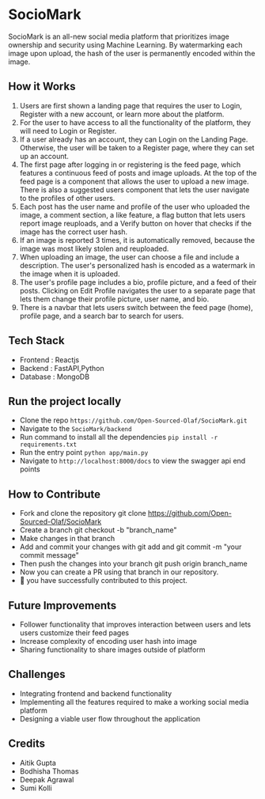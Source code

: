 # SocioMark

SocioMark is an all-new social media platform that prioritizes image ownership and security using Machine Learning. By watermarking each image upon upload, the hash of the user is permanently encoded within the image. 

## How it Works
1. Users are first shown a landing page that requires the user to Login, Register with a new account, or learn more about the platform.
2. For the user to have access to all the functionality of the platform, they will need to Login or Register.
3. If a user already has an account, they can Login on the Landing Page. Otherwise, the user will be taken to a Register page, where they can set up an account.
4. The first page after logging in or registering is the feed page, which features a continuous feed of posts and image uploads. At the top of the feed page is a component that allows the user to upload a new image. There is also a suggested users component that lets the user navigate to the profiles of other users. 
5. Each post has the user name and profile of the user who uploaded the image, a comment section, a like feature, a flag button that lets users report image reuploads, and a Verify button on hover that checks if the image has the correct user hash.
6. If an image is reported 3 times, it is automatically removed, because the image was most likely stolen and reuploaded.
7. When uploading an image, the user can choose a file and include a description. The user's personalized hash is encoded as a watermark in the image when it is uploaded.
8. The user's profile page includes a bio, profile picture, and a feed of their posts. Clicking on Edit Profile navigates the user to a separate page that lets them change their profile picture, user name, and bio. 
9. There is a navbar that lets users switch between the feed page (home), profile page, and a search bar to search for users. 

## Tech Stack
- Frontend : Reactjs
- Backend : FastAPI,Python
- Database : MongoDB

## Run the project locally
- Clone the repo ```https://github.com/Open-Sourced-Olaf/SocioMark.git```
- Navigate to the ```SocioMark/backend```
- Run command to install all the dependencies  ```pip install -r requirements.txt``` 
- Run the entry point ```python app/main.py```
- Navigate to ```http://localhost:8000/docs``` to view the swagger api end points

## How to Contribute
- Fork and clone the repository git clone https://github.com/Open-Sourced-Olaf/SocioMark
- Create a branch git checkout -b "branch_name"
- Make changes in that branch
- Add and commit your changes with git add and git commit -m "your commit message"
- Then push the changes into your branch git push origin branch_name
- Now you can create a PR using that branch in our repository.
- 🎉 you have successfully contributed to this project.

## Future Improvements
- Follower functionality that improves interaction between users and lets users customize their feed pages
- Increase complexity of encoding user hash into image
- Sharing functionality to share images outside of platform

## Challenges
- Integrating frontend and backend functionality
- Implementing all the features required to make a working social media platform
- Designing a viable user flow throughout the application

## Credits
- Aitik Gupta
- Bodhisha Thomas
- Deepak Agrawal
- Sumi Kolli
